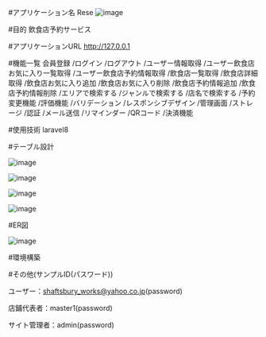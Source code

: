 #アプリケーション名
Rese
![image](https://github.com/007-R/mogi2_Q/assets/66697562/5cffcdf2-0378-47c7-b051-dda4f01f712c)

#目的
飲食店予約サービス

#アプリケーションURL
http://127.0.0.1

#機能一覧
会員登録
/ログイン
/ログアウト
/ユーザー情報取得
/ユーザー飲食店お気に入り一覧取得
/ユーザー飲食店予約情報取得
/飲食店一覧取得
/飲食店詳細取得
/飲食店お気に入り追加
/飲食店お気に入り削除
/飲食店予約情報追加
/飲食店予約情報削除
/エリアで検索する
/ジャンルで検索する
/店名で検索する
/予約変更機能
/評価機能
/バリデーション
/レスポンシブデザイン
/管理画面
/ストレージ
/認証
/メール送信
/リマインダー
/QRコード
/決済機能

#使用技術
laravel8

#テーブル設計

![image](https://github.com/007-R/mogi2_Q/assets/66697562/86faf98d-1cf2-4ef2-9dff-c752cb078d82)

![image](https://github.com/007-R/mogi2_Q/assets/66697562/7b1cea60-af03-4f12-a3b4-1c3738500afc)

![image](https://github.com/007-R/mogi2_Q/assets/66697562/aea35c58-dd58-4d46-9b80-33daf6c9d97e)

![image](https://github.com/007-R/mogi2_Q/assets/66697562/c1c2d9f8-497f-475a-a70e-ef3f6020c352)




#ER図

![image](https://github.com/007-R/mogi2_Q/assets/66697562/09d83ea1-a529-4777-a0af-7515ccce925c)


#環境構築


#その他(サンプルID(パスワード))

ユーザー：shaftsbury_works@yahoo.co.jp(password)

店鋪代表者：master1(password)

サイト管理者：admin(password)
